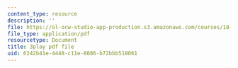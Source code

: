 ```yaml
---
content_type: resource
description: ''
file: https://ol-ocw-studio-app-production.s3.amazonaws.com/courses/18-01sc-single-variable-calculus-fall-2010/6242b41e4448c11e8086b72bbb518061_eHJuAByQf5A.pdf
file_type: application/pdf
resourcetype: Document
title: 3play pdf file
uid: 6242b41e-4448-c11e-8086-b72bbb518061
---
```

